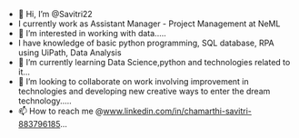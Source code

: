 - 👋 Hi, I’m @Savitri22
- I currently work as Assistant Manager - Project Management at NeML 
- 👀 I’m interested in working with data.....
- I have knowledge of basic python programming, SQL database, RPA using UiPath, Data Analysis
- 🌱 I’m currently learning Data Science,python and technologies related to it...
- 💞️ I’m looking to collaborate on work involving improvement in technologies and developing new creative ways to enter the dream technology.....
- 📫 How to reach me @www.linkedin.com/in/chamarthi-savitri-883796185...

<!---
Savitri22/Savitri22 is a ✨ special ✨ repository because its `README.md` (this file) appears on your GitHub profile.
You can click the Preview link to take a look at your changes.
--->
